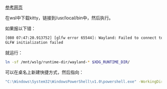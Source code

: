 [参考网页](https://github.com/kovidgoyal/kitty/discussions/7054)

在wsl中下载kitty，链接到/usr/local/bin中，然后执行。

如果报以下错：

```bash
[080 07:47:20.913752] [glfw error 65544]: Wayland: Failed to connect to display
GLFW initialization failed
```

就运行：

```bash
ln -sf /mnt/wslg/runtime-dir/wayland-* $XDG_RUNTIME_DIR/
```

可以在桌名上新建快捷方式，然后指向：

```bash
"C:\Windows\System32\WindowsPowerShell\v1.0\powershell.exe" -WorkingDirectory ~ -WindowStyle Hidden -Command C:\Windows\System32\wsl.exe --cd ~ -e bash -c kitty
```
